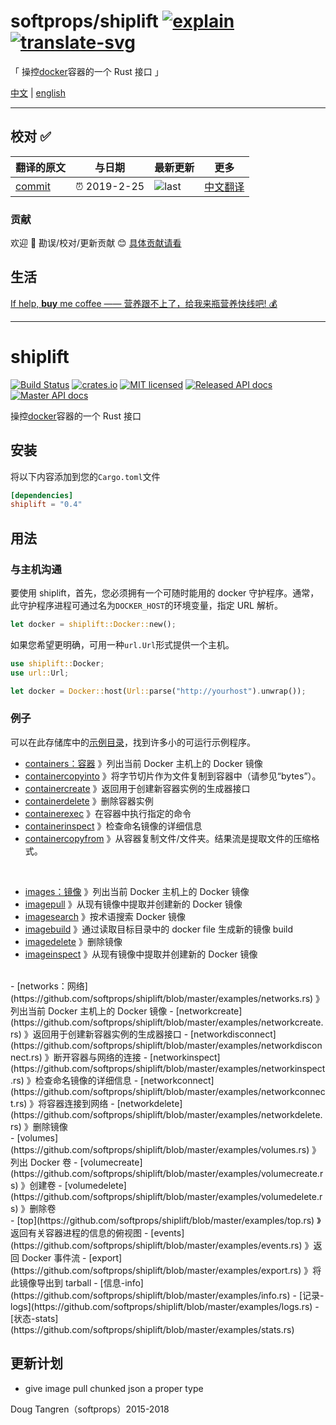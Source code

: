 # softprops/shiplift [![explain]][source] [![translate-svg]][translate-list]

<!-- [![size-img]][size] -->

[explain]: http://llever.com/explain.svg
[source]: https://github.com/chinanf-boy/Source-Explain
[translate-svg]: http://llever.com/translate.svg
[translate-list]: https://github.com/chinanf-boy/chinese-translate-list
[size-img]: https://packagephobia.now.sh/badge?p=Name
[size]: https://packagephobia.now.sh/result?p=Name

「 操控[docker](https://www.docker.com/)容器的一个 Rust 接口 」

[中文](./readme.md) | [english](https://github.com/softprops/shiplift)

---

## 校对 ✅

<!-- doc-templite START generated -->
<!-- repo = 'softprops/shiplift' -->
<!-- commit = 'eb98b1916c0220e44e2d0f3c869c01a2dd037f60' -->
<!-- time = '2019-2-25' -->
翻译的原文 | 与日期 | 最新更新 | 更多
---|---|---|---
[commit] | ⏰ 2019-2-25 | ![last] | [中文翻译][translate-list]

[last]: https://img.shields.io/github/last-commit/softprops/shiplift.svg
[commit]: https://github.com/softprops/shiplift/tree/eb98b1916c0220e44e2d0f3c869c01a2dd037f60

<!-- doc-templite END generated -->

### 贡献

欢迎 👏 勘误/校对/更新贡献 😊 [具体贡献请看](https://github.com/chinanf-boy/chinese-translate-list#贡献)

## 生活

[If help, **buy** me coffee —— 营养跟不上了，给我来瓶营养快线吧! 💰](https://github.com/chinanf-boy/live-need-money)

---

# shiplift

[![Build Status](https://travis-ci.org/softprops/shiplift.svg)](https://travis-ci.org/softprops/shiplift) [![crates.io](http://meritbadge.herokuapp.com/shiplift)](https://crates.io/crates/shiplift) [![MIT licensed](https://img.shields.io/badge/license-MIT-blue.svg)](./LICENSE) [![Released API docs](https://docs.rs/shiplift/badge.svg)](http://docs.rs/shiplift) [![Master API docs](https://img.shields.io/badge/docs-master-green.svg)](https://softprops.github.io/shiplift)

操控[docker](https://www.docker.com/)容器的一个 Rust 接口

## 安装

将以下内容添加到您的`Cargo.toml`文件

```toml
[dependencies]
shiplift = "0.4"
```

## 用法

### 与主机沟通

要使用 shiplift，首先，您必须拥有一个可随时能用的 docker 守护程序。通常，此守护程序进程可通过名为`DOCKER_HOST`的环境变量，指定 URL 解析。

```rust
let docker = shiplift::Docker::new();
```

如果您希望更明确，可用一种`url.Url`形式提供一个主机。

```rust
use shiplift::Docker;
use url::Url;

let docker = Docker::host(Url::parse("http://yourhost").unwrap());
```

### 例子

可以在此存储库中的[示例目录](https://github.com/softprops/shiplift/tree/master/examples)，找到许多小的可运行示例程序。

- [containers：容器](https://github.com/softprops/shiplift/blob/master/examples/containers.rs) 》列出当前 Docker 主机上的 Docker 镜像
- [containercopyinto](https://github.com/softprops/shiplift/blob/master/examples/containercopyinto.rs) 》将字节切片作为文件复制到容器中（请参见“bytes”）。
- [containercreate](https://github.com/softprops/shiplift/blob/master/examples/containercreate.rs) 》返回用于创建新容器实例的生成器接口
- [containerdelete](https://github.com/softprops/shiplift/blob/master/examples/containerdelete.rs) 》删除容器实例
- [containerexec](https://github.com/softprops/shiplift/blob/master/examples/containerexec.rs) 》在容器中执行指定的命令
- [containerinspect](https://github.com/softprops/shiplift/blob/master/examples/containerinspect.rs) 》检查命名镜像的详细信息
- [containercopyfrom](https://github.com/softprops/shiplift/blob/master/examples/containercopyfrom.rs) 》从容器复制文件/文件夹。结果流是提取文件的压缩格式。

<br>

- [images：镜像](https://github.com/softprops/shiplift/blob/master/examples/images.rs) 》列出当前 Docker 主机上的 Docker 镜像
- [imagepull](https://github.com/softprops/shiplift/blob/master/examples/imagepull.rs) 》从现有镜像中提取并创建新的 Docker 镜像
- [imagesearch](https://github.com/softprops/shiplift/blob/master/examples/imagesearch.rs) 》按术语搜索 Docker 镜像
- [imagebuild](https://github.com/softprops/shiplift/blob/master/examples/imagebuild.rs) 》通过读取目标目录中的 docker file 生成新的镜像 build
- [imagedelete](https://github.com/softprops/shiplift/blob/master/examples/imagedelete.rs) 》删除镜像
- [imageinspect](https://github.com/softprops/shiplift/blob/master/examples/imageinspect.rs) 》从现有镜像中提取并创建新的 Docker 镜像
<br>
- [networks：网络](https://github.com/softprops/shiplift/blob/master/examples/networks.rs) 》列出当前 Docker 主机上的 Docker 镜像
- [networkcreate](https://github.com/softprops/shiplift/blob/master/examples/networkcreate.rs) 》返回用于创建新容器实例的生成器接口
- [networkdisconnect](https://github.com/softprops/shiplift/blob/master/examples/networkdisconnect.rs) 》断开容器与网络的连接
- [networkinspect](https://github.com/softprops/shiplift/blob/master/examples/networkinspect.rs) 》检查命名镜像的详细信息
- [networkconnect](https://github.com/softprops/shiplift/blob/master/examples/networkconnect.rs) 》将容器连接到网络
- [networkdelete](https://github.com/softprops/shiplift/blob/master/examples/networkdelete.rs) 》删除镜像
<br>
- [volumes](https://github.com/softprops/shiplift/blob/master/examples/volumes.rs) 》列出 Docker 卷
- [volumecreate](https://github.com/softprops/shiplift/blob/master/examples/volumecreate.rs) 》创建卷
- [volumedelete](https://github.com/softprops/shiplift/blob/master/examples/volumedelete.rs) 》删除卷
<br>
- [top](https://github.com/softprops/shiplift/blob/master/examples/top.rs) 》返回有关容器进程的信息的俯视图
- [events](https://github.com/softprops/shiplift/blob/master/examples/events.rs) 》返回 Docker 事件流
- [export](https://github.com/softprops/shiplift/blob/master/examples/export.rs) 》将此镜像导出到 tarball
- [信息-info](https://github.com/softprops/shiplift/blob/master/examples/info.rs)
- [记录-logs](https://github.com/softprops/shiplift/blob/master/examples/logs.rs)
- [状态-stats](https://github.com/softprops/shiplift/blob/master/examples/stats.rs)

## 更新计划

- give image pull chunked json a proper type

Doug Tangren（softprops）2015-2018
